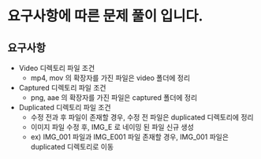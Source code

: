 # 요구사항에 따른 문제 풀이 입니다.
## 요구사항
- Video 디렉토리 파일 조건
   - mp4, mov 의 확장자를 가진 파일은 video 폴더에 정리
- Captured 디렉토리 파일 조건
   - png, aae 의 확장자를 가진 파일은 captured 폴더에 정리
- Duplicated 디렉토리 파일 조건
   - 수정 전과 후 파일이 존재할 경우, 수정 전 파일은 duplicated 디렉토리에 정리
   - 이미지 파일 수정 후, IMG_E 로 네이밍 된 파일 신규 생성
   - ex) IMG_001 파일과 IMG_E001 파일 존재할 경우, IMG_001 파일은 duplicated 디렉토리로 이동